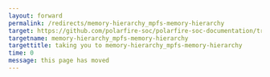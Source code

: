 ```yaml
---
layout: forward
permalink: /redirects/memory-hierarchy_mpfs-memory-hierarchy
target: https://github.com/polarfire-soc/polarfire-soc-documentation/tree/master/knowledge-base/mpfs-memory-hierarchy.md
targetname: memory-hierarchy_mpfs-memory-hierarchy
targettitle: taking you to memory-hierarchy_mpfs-memory-hierarchy
time: 0
message: this page has moved
---
```

